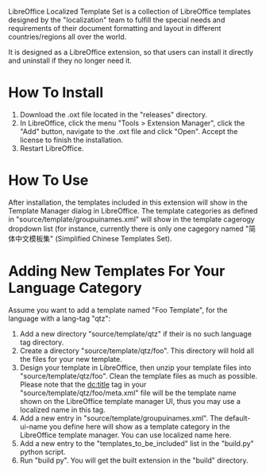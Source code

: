 LibreOffice Localized Template Set is a collection of LibreOffice templates designed by the "localization" team to fulfill the special needs and requirements of their document formatting and layout in different countries/regions all over the world.

It is designed as a LibreOffice extension, so that users can install it directly and uninstall if they no longer need it.

# How To Install

1. Download the .oxt file located in the "releases" directory.
2. In LibreOffice, click the menu "Tools > Extension Manager", click the "Add" button, navigate to the .oxt file and click "Open". Accept the license to finish the installation.
3. Restart LibreOffice.

# How To Use

After installation, the templates included in this extension will show in the Template Manager dialog in LibreOffice. The template categories as defined in "source/template/groupuinames.xml" will show in the template cagerogy dropdown list (for instance, currently there is only one cagegory named "简体中文模板集" (Simplified Chinese Templates Set).

# Adding New Templates For Your Language Category

Assume you want to add a template named "Foo Template", for the language with a lang-tag "qtz":

1. Add a new directory "source/template/qtz" if their is no such language tag directory.
2. Create a directory "source/template/qtz/foo". This directory will hold all the files for your new template.
3. Design your template in LibreOffice, then unzip your template files into "source/template/qtz/foo". Clean the template files as much as possible. Please note that the <dc:title> tag in your "source/template/qtz/foo/meta.xml" file will be the template name shown on the LibreOffice template manager UI, thus you may use a localized name in this tag.
4. Add a new entry in "source/template/groupuinames.xml". The default-ui-name you define here will show as a template category in the LibreOffice template manager. You can use localized name here.
5. Add a new entry to the "templates_to_be_included" list in the "build.py" python script.
6. Run "build py". You will get the built extension in the "build" directory.


